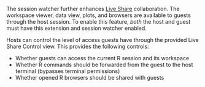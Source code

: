 The session watcher further enhances [Live Share](https://code.visualstudio.com/learn/collaboration/live-share) collaboration.
The workspace viewer, data view, plots, and browsers are available to guests through the host session.
To enable this feature, *both* the host and guest must have this extension and session watcher enabled.

Hosts can control the level of access guests have through the provided Live Share Control view. This provides the following controls:

* Whether guests can access the current R session and its workspace
* Whether R commands should be forwarded from the guest to the host terminal (bypasses terminal permissions)
* Whether opened R browsers should be shared with guests
